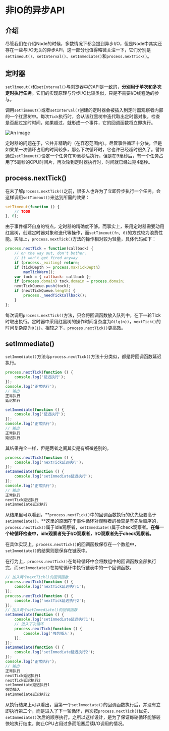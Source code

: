 # 非IO的异步API

## 介绍

尽管我们在介绍Node的时候，多数情况下都会提到异步I/O，但是Node中其实还存在一些与I/O无关的异步API，这一部分也值得略微关注一下，它们分别是`setTimeout()`、`setInterval()`、`setImmediate()`和`process.nextTick()`。

## 定时器

`setTimeout()`和`setInterval()`与浏览器中的API是一致的，**分别用于单次和多次定时执行任务**。它们的实现原理与异步I/O比较类似，只是不需要I/O线程池的参与。

调用`setTimeout()`或者`setInterval()`创建的定时器会被插入到定时器观察者内部的一个红黑树中。每次`Tick`执行时，会从该红黑树中迭代取出定时器对象，检查是否超过定时时间，如果超过，就形成一个事件，它的回调函数将立即执行。

![An image](/img/nodejs/async/10.png)

定时器的问题在于，它并非精确的（在容忍范围内）。尽管事件循环十分快，但是如果某一次循环占用的时间较多，那么下次循环时，它也许已经超时很久了。譬如通过`setTimeout()`设定一个任务在10毫秒后执行，但是在9毫秒后，有一个任务占用了5毫秒的CPU时间片，再次轮到定时器执行时，时间就已经过期4毫秒。

## process.nextTick()

在未了解`process.nextTick()`之前，很多人也许为了立即异步执行一个任务，会这样调用`setTimeout()`来达到所需的效果：

```javascript
setTimeout(function () { 
    // TODO
}, 0);
```

由于事件循环自身的特点，定时器的精确度不够。而事实上，采用定时器需要动用红黑树，创建定时器对象和迭代等操作，而`setTimeout(fn, 0)`的方式较为浪费性能。实际上，`process.nextTick()`方法的操作相对较为轻量，具体代码如下：

```javascript
process.nextTick = function(callback) { 
    // on the way out, don't bother. 
    // it won't get fired anyway 
    if (process._exiting) return; 
    if (tickDepth >= process.maxTickDepth) 
        maxTickWarn(); 
    var tock = { callback: callback }; 
    if (process.domain) tock.domain = process.domain; 
    nextTickQueue.push(tock); 
    if (nextTickQueue.length) { 
        process._needTickCallback(); 
    } 
};
```

每次调用`process.nextTick()`方法，只会将回调函数放入队列中，在下一轮Tick时取出执行。定时器中采用红黑树的操作时间复杂度为`O(lg(n))`，`nextTick()`的时间复杂度为`O(1)`。相较之下，`process.nextTick()`更高效。

## setImmediate()

`setImmediate()`方法与`process.nextTick()`方法十分类似，都是将回调函数延迟执行。

```javascript
process.nextTick(function () { 
    console.log('延迟执行'); 
}); 
console.log('正常执行');
// 输出
正常执行
延迟执行

setImmediate(function () { 
    console.log('延迟执行'); 
}); 
console.log('正常执行');
// 输出
正常执行
延迟执行
```

其结果完全一样，但是两者之间其实是有细微差别的。

```javascript
process.nextTick(function () { 
    console.log('nextTick延迟执行'); 
}); 
setImmediate(function () { 
    console.log('setImmediate延迟执行'); 
}); 
console.log('正常执行');
// 输出
正常执行
nextTick延迟执行
setImmediate延迟执行
```

从结果里可以看到，**`process.nextTick()`中的回调函数执行的优先级要高于`setImmediate()`。**这里的原因在于事件循环对观察者的检查是有先后顺序的，`process.nextTick()`属于idle观察者，`setImmediate()`属于check观察者。**在每一个轮循环检查中，idle观察者先于I/O观察者，I/O观察者先于check观察者。**

在具体实现上，`process.nextTick()`的回调函数保存在一个数组中，`setImmediate()`的结果则是保存在链表中。

在行为上，`process.nextTick()`在每轮循环中会将数组中的回调函数全部执行完，而`setImmediate()`在每轮循环中执行链表中的一个回调函数。

```javascript
// 加入两个nextTick()的回调函数
process.nextTick(function () {
    console.log('nextTick延迟执行1');
});
process.nextTick(function () {
    console.log('nextTick延迟执行2');
});
// 加入两个setImmediate()的回调函数
setImmediate(function () {
    console.log('setImmediate延迟执行1');
    // 进入下次循环
    process.nextTick(function () {
        console.log('强势插入');
    });
});
setImmediate(function () {
    console.log('setImmediate延迟执行2');
});
console.log('正常执行');
// 输出
正常执行
nextTick延迟执行1
nextTick延迟执行2
setImmediate延迟执行1
强势插入
setImmediate延迟执行2
```

从执行结果上可以看出，当第一个`setImmediate()`的回调函数执行后，并没有立即执行第二个，而是进入了下一轮循环，再次按`process.nextTick()`优先、`setImmediate()`次后的顺序执行。之所以这样设计，是为了保证每轮循环能够较快地执行结束，防止CPU占用过多而阻塞后续I/O调用的情况。

